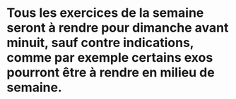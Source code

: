 # Tous les exercices de la semaine seront à rendre pour dimanche avant minuit, sauf contre indications, comme par exemple certains exos pourront être à rendre en milieu de semaine.

